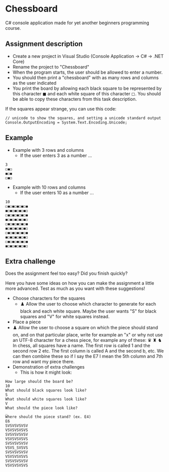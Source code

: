 # Chessboard
C# console application made for yet another beginners programming course. 


## Assignment description
* Create a new project in Visual Studio (Console Application → C# → .NET Core)
* Rename the project to "Chessboard"
* When the program starts, the user should be allowed to enter a number.
* You should then print a "chessboard" with as many rows and columns as the user indicated
* You print the board by allowing each black square to be represented by this character ◼︎ and each white square of this character ◻︎. You should be able to copy these characters from this task description.

If the squares appear strange, you can use this code:
```
// unicode to show the squares, and setting a unicode standard output
Console.OutputEncoding = System.Text.Encoding.Unicode;
```

## Example
* Example with 3 rows and columns
  * If the user enters 3 as a number ...
```
3
◻︎◼︎◻︎
◼︎◻︎◼︎
◻︎◼︎◻︎
```

* Example with 10 rows and columns
  * If the user enters 10 as a number ...
```
10
◻︎◼︎◻︎◼︎◻︎◼︎◻︎◼︎◻︎◼︎
◼︎◻︎◼︎◻︎◼︎◻︎◼︎◻︎◼︎◻︎
◻︎◼︎◻︎◼︎◻︎◼︎◻︎◼︎◻︎◼︎
◼︎◻︎◼︎◻︎◼︎◻︎◼︎◻︎◼︎◻︎
◻︎◼︎◻︎◼︎◻︎◼︎◻︎◼︎◻︎◼︎
◼︎◻︎◼︎◻︎◼︎◻︎◼︎◻︎◼︎◻︎
◻︎◼︎◻︎◼︎◻︎◼︎◻︎◼︎◻︎◼︎
◼︎◻︎◼︎◻︎◼︎◻︎◼︎◻︎◼︎◻︎
◻︎◼︎◻︎◼︎◻︎◼︎◻︎◼︎◻︎◼︎
◼︎◻︎◼︎◻︎◼︎◻︎◼︎◻︎◼︎◻︎
```

## Extra challenge
Does the assignment feel too easy? Did you finish quickly?

Here you have some ideas on how you can make the assignment a little more advanced. Test as much as you want with these suggestions!

* Choose characters for the squares
  * ♟️ Allow the user to choose which character to generate for each black and each white square. Maybe the user wants "S" for black squares and "V" for white squares instead.
* Place a piece
* ♟️ Allow the user to choose a square on which the piece should stand on, and on that particular place, write for example an "x" or why not use an UTF-8 character for a chess piece, for example any of these: ♛ ♜ ♞
In chess, all squares have a name. The first row is called 1 and the second row 2 etc. The first column is called A and the second b, etc. We can then combine these so if I say the E7 I mean the 5th column and 7th row and want my piece there.
* Demonstration of extra challenges
  * This is how it might look:
```
How large should the board be?
10
What should black squares look like?
S
What should white squares look like?
V
What should the piece look like?
_
Where should the piece stand? (ex. E4)
E6
SVSVSVSVSV
VSVSVSVSVS
SVSVSVSVSV
VSVSVSVSVS
SVSVSVSVSV
VSVS_SVSVS
SVSVSVSVSV
VSVSVSVSVS
SVSVSVSVSV
VSVSVSVSVS
```

